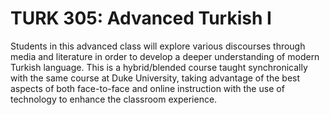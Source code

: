 # TURK 305: Advanced Turkish I

Students in this advanced class will explore various discourses through media and literature in order to develop a deeper understanding of modern Turkish language. This is a hybrid/blended course taught synchronically with the same course at Duke University, taking advantage of the best aspects of both face-to-face and online instruction with the use of technology to enhance the classroom experience.